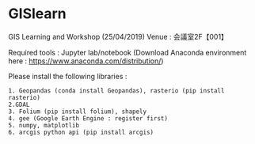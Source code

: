 # GISlearn
GIS Learning and Workshop (25/04/2019)
Venue : 会議室2F【001】

Required tools : Jupyter lab/notebook (Download Anaconda environment here : https://www.anaconda.com/distribution/)

Please install the following libraries : 

    1. Geopandas (conda install Geopandas), rasterio (pip install rasterio)
    2.GDAL 
    3. Folium (pip install folium), shapely
    4. gee (Google Earth Engine : register first) 
    5. numpy, matplotlib
    6. arcgis python api (pip install arcgis)


